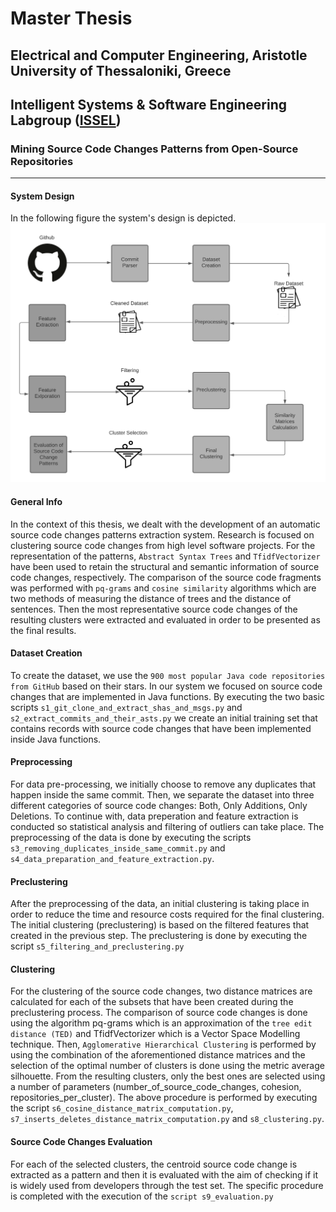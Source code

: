 # Master Thesis
## Electrical and Computer Engineering, Aristotle University of Thessaloniki, Greece
## Intelligent Systems & Software Engineering Labgroup ([ISSEL](https://issel.ee.auth.gr/))
### Mining Source Code Changes Patterns from Open-Source Repositories 
***

#### System Design
In the following figure the system's design is depicted.
![System Design](./images/Thesis.png)

#### General Info
In the context of this thesis, we dealt with the development of an automatic source code changes patterns extraction system. 
Research is focused on clustering source code changes from high level software projects. 
For the representation of the patterns, `Abstract Syntax Trees` and `TfidfVectorizer` have been used to retain the structural
and semantic information of source code changes, respectively. The comparison of the source code fragments 
was performed with `pq-grams` and `cosine similarity` algorithms which are two methods of measuring the distance of trees
and the distance of sentences. Then the most representative source code changes of the resulting clusters were extracted and evaluated in order to be
presented as the final results.

#### Dataset Creation

To create the dataset, we use the `900 most popular Java code repositories from GitHub` based on 
their stars. In our system we focused on source code changes that are implemented in Java functions. By executing 
the two basic scripts `s1_git_clone_and_extract_shas_and_msgs.py` and `s2_extract_commits_and_their_asts.py` we create an initial training set that 
contains records with source code changes that have been implemented inside Java functions.

#### Preprocessing

For data pre-processing, we initially choose to remove any duplicates that happen inside the same commit.
Then, we separate the dataset into three different categories of source code changes: Both, Only Additions, Only Deletions.
To continue with, data preperation and feature extraction is conducted so statistical analysis and filtering of outliers can take place.
The preprocessing of the data is done by executing the scripts `s3_removing_duplicates_inside_same_commit.py` and `s4_data_preparation_and_feature_extraction.py`.

#### Preclustering

After the preprocessing of the data, an initial clustering is taking place in order to reduce the time and resource costs required for the final clustering. The initial clustering (preclustering) is based on the filtered features that created in the previous step. The preclustering is done by executing the script `s5_filtering_and_preclustering.py`

#### Clustering

For the clustering of the source code changes, two distance matrices are calculated for each of the subsets that have been 
created during the preclustering process. The comparison of source code changes is done using the algorithm pq-grams which is an approximation of the `tree
edit distance (TED)` and TfidfVectorizer which is a Vector Space Modelling technique. Then, `Agglomerative Hierarchical Clustering` is performed by using the combination of the aforementioned distance matrices and the selection of the optimal number of clusters is done using the metric average silhouette. From the resulting clusters, only the best ones are selected using a number of parameters (number_of_source_code_changes, cohesion, 
repositories_per_cluster). The above procedure is performed by executing the script `s6_cosine_distance_matrix_computation.py`, `s7_inserts_deletes_distance_matrix_computation.py` and `s8_clustering.py`.

#### Source Code Changes Evaluation

For each of the selected clusters, the centroid source code change is extracted as a pattern and then it is evaluated with the aim of checking if it is widely used from developers through the test set. The specific procedure is completed with the execution of the `script s9_evaluation.py`
